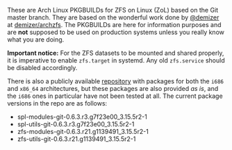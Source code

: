 These are Arch Linux PKGBUILDs for ZFS on Linux (ZoL) based on the Git master branch. They are based on the wonderful work done by [@demizer](https://github.com/demizer) at [demizer/archzfs](https://github.com/demizer/archzfs). The PKGBUILDs are here for information purposes and are **not** supposed to be used on production systems unless you really know what you are doing.

**Important notice:** For the ZFS datasets to be mounted and shared properly, it is imperative to enable `zfs.target` in systemd. Any old `zfs.service` should be disabled accordingly.

There is also a publicly available [repository](http://kerberia.net/archlinux/repo/archzfs-git) with packages for both the `i686` and `x86_64` architectures, but these packages are also provided *as is*, and the `i686` ones in particular have not been tested at all. The current package versions in the repo are as follows:
* spl-modules-git-0.6.3.r3.g7f23e00_3.15.5r2-1
* spl-utils-git-0.6.3.r3.g7f23e00_3.15.5r2-1
* zfs-modules-git-0.6.3.r21.g1139491_3.15.5r2-1
* zfs-utils-git-0.6.3.r21.g1139491_3.15.5r2-1
